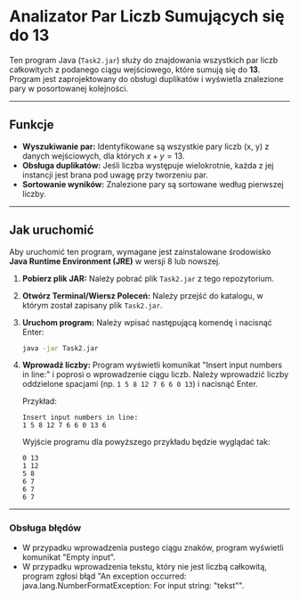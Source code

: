 # Analizator Par Liczb Sumujących się do 13

Ten program Java (`Task2.jar`) służy do znajdowania wszystkich par liczb całkowitych z podanego ciągu wejściowego, które sumują się do **13**. Program jest zaprojektowany do obsługi duplikatów i wyświetla znalezione pary w posortowanej kolejności.

---

## Funkcje

* **Wyszukiwanie par:** Identyfikowane są wszystkie pary liczb (x, y) z danych wejściowych, dla których $x + y = 13$.
* **Obsługa duplikatów:** Jeśli liczba występuje wielokrotnie, każda z jej instancji jest brana pod uwagę przy tworzeniu par.
* **Sortowanie wyników:** Znalezione pary są sortowane według pierwszej liczby.

---

## Jak uruchomić

Aby uruchomić ten program, wymagane jest zainstalowane środowisko **Java Runtime Environment (JRE)** w wersji 8 lub nowszej.

1.  **Pobierz plik JAR:** Należy pobrać plik `Task2.jar` z tego repozytorium.
2.  **Otwórz Terminal/Wiersz Poleceń:** Należy przejść do katalogu, w którym został zapisany plik `Task2.jar`.
3.  **Uruchom program:** Należy wpisać następującą komendę i nacisnąć Enter:

    ```bash
    java -jar Task2.jar
    ```

4.  **Wprowadź liczby:** Program wyświetli komunikat "Insert input numbers in line:" i poprosi o wprowadzenie ciągu liczb. Należy wprowadzić liczby oddzielone spacjami (np. `1 5 8 12 7 6 6 0 13`) i nacisnąć Enter.

    Przykład:

    ```
    Insert input numbers in line:
    1 5 8 12 7 6 6 0 13 6
    ```

    Wyjście programu dla powyższego przykładu będzie wyglądać tak:

    ```
    0 13
    1 12
    5 8
    6 7
    6 7
    6 7
    ```

---

### Obsługa błędów

* W przypadku wprowadzenia pustego ciągu znaków, program wyświetli komunikat "Empty input".
* W przypadku wprowadzenia tekstu, który nie jest liczbą całkowitą, program zgłosi błąd "An exception occurred: java.lang.NumberFormatException: For input string: \"tekst\"".